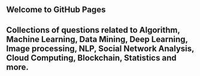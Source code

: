 ## Welcome to GitHub Pages
## Collections of questions related to Algorithm, Machine Learning, Data Mining, Deep Learning, Image processing, NLP, Social Network Analysis, Cloud Computing, Blockchain, Statistics and more. 

